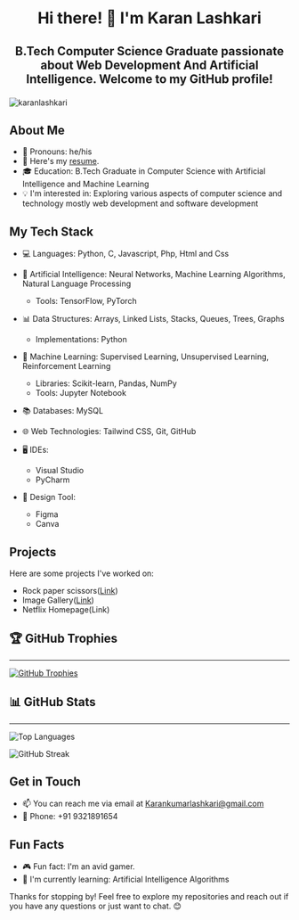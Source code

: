 

# <h1 align="center">Hi there! 👋 I'm Karan Lashkari</h1>

## <p align="center">B.Tech Computer Science Graduate passionate about Web Development And Artificial Intelligence. Welcome to my GitHub profile!</p>

<p align="left"> 
    <img src="https://komarev.com/ghpvc/?username=karanlashkari&label=Profile%20views&color=0e75b6&style=flat" alt="karanlashkari" /> 
</p>

## About Me

- 🌟 Pronouns: he/his
- 📄 Here's my [resume](https://drive.google.com/file/d/1O-bwbFBV-axkg9kCRUtO5x0mk8nEn1WH/view?usp=drive_link).
- 🎓 Education: B.Tech Graduate in Computer Science with Artificial Intelligence and Machine Learning
- 💡 I'm interested in: Exploring various aspects of computer science and technology mostly web development and software development

## My Tech Stack

- 💻 Languages: Python, C, Javascript, Php, Html and Css
- 🤖 Artificial Intelligence: Neural Networks, Machine Learning Algorithms, Natural Language Processing
  - Tools: TensorFlow, PyTorch
- 📊 Data Structures: Arrays, Linked Lists, Stacks, Queues, Trees, Graphs
  - Implementations: Python
- 🤖 Machine Learning: Supervised Learning, Unsupervised Learning, Reinforcement Learning
  - Libraries: Scikit-learn, Pandas, NumPy
  - Tools: Jupyter Notebook
- 📚 Databases: MySQL
- 🌐 Web Technologies: Tailwind CSS, Git, GitHub
- 🖥️ IDEs:
  - Visual Studio
  - PyCharm

- 🎨 Design Tool:
  - Figma
  - Canva

## Projects

Here are some projects I've worked on:

- Rock paper scissors([Link](https://github.com/Karanlashkari/Image-Gallery))
- Image Gallery([Link](https://github.com/Karanlashkari/Rock-Paper-Scissors))
- Netflix Homepage(Link)

## 🏆 GitHub Trophies
<hr>

[![GitHub Trophies](https://github-profile-trophy.vercel.app/?username=karanlashkari&theme=onedark&no-frame=false&no-bg=false&margin-w=4)](https://github.com/ryo-ma/github-profile-trophy)

## 📊 GitHub Stats
<hr>

![Top Languages](https://github-readme-stats.vercel.app/api/top-langs/?username=Karanlashkari&theme=vue&hide_border=false&include_all_commits=false&count_private=true&layout=compact)

![GitHub Streak](https://github-readme-streak-stats.herokuapp.com/?user=Karanlashkari&theme=vue&hide_border=false)

## Get in Touch

- 📫 You can reach me via email at Karankumarlashkari@gmail.com
- 📱 Phone: +91 9321891654

## Fun Facts

- 🎮 Fun fact: I'm an avid gamer.
- 🌱 I'm currently learning: Artificial Intelligence Algorithms

Thanks for stopping by! Feel free to explore my repositories and reach out if you have any questions or just want to chat. 😊

<!---
Karanlashkari/Karanlashkari is a ✨ special ✨ repository because its `README.md` (this file) appears on your GitHub profile.
You can click the Preview link to take a look at your changes.
--->
